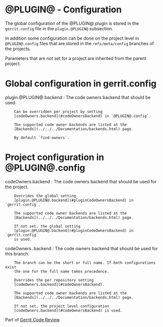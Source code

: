 # @PLUGIN@ - Configuration

The global configuration of the @PLUGIN@ plugin is stored in the `gerrit.config`
file in the `plugin.@PLUGIN@` subsection.

In addition some configuration can be done on the project level in
`@PLUGIN@.config` files that are stored in the `refs/meta/config` branches of
the projects.

Parameters that are not set for a project are inherited from the parent project.

# <a id="globalConfiguration">Global configuration in gerrit.config</a>

<a id="pluginCodeOwnersBackend">plugin.@PLUGIN@.backend</a>
:       The code owners backend that should be used.

        Can be overridden per project by setting
        [codeOwners.backend](#codeOwnersBackend) in `@PLUGIN@.config`.

        The supported code owner backends are listed at the
        [Backends](../../../Documentation/backends.html) page.

        By default `find-owners`.


# <a id="projectConfiguration">Project configuration in @PLUGIN@.config</a>

<a id="codeOwnersBackend">codeOwners.backend</a>
:       The code owners backend that should be used for the project.

        Overrides the global setting
        [plugin.@PLUGIN@.backend](#pluginCodeOwnersBackend) in `gerrit.config`.

        The supported code owner backends are listed at the
        [Backends](../../../Documentation/backends.html) page.

        If not set, the global setting
        [plugin.@PLUGIN@.backend](#pluginCodeOwnersBackend) in `gerrit.config`
        is used.

<a id="codeOwners.branch.backend">codeOwners.<branch>.backend</a>
:       The code owners backend that should be used for this branch.

        The branch can be the short or full name. If both configurations exist
        the one for the full name takes precedence.

        Overrides the per repository setting
        [codeOwners.backend](#codeOwnersBackend).

        The supported code owner backends are listed at the
        [Backends](../../../Documentation/backends.html) page.

        If not set, the project level configuration
        [codeOwners.backend](#codeOwnersBackend) is used.

Part of [Gerrit Code Review](../../../Documentation/index.html)

